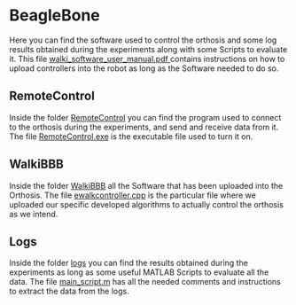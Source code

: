 # BeagleBone
Here you can find the software used to control the orthosis and some log results obtained during the experiments along with some Scripts to evaluate it.
This file [walki_software_user_manual.pdf ](https://github.com/pep248/MasterThesis_HipFlexionExtensionOrthosis/blob/main/BeagleBone/walki_software_user_manual.pdf)
contains instructions on how to upload controllers into the robot as long as the Software needed to do so.

## RemoteControl
Inside the folder [RemoteControl](https://github.com/pep248/MasterThesis_HipFlexionExtensionOrthosis/tree/main/BeagleBone/RemoteControl) you can find the program used to connect to the orthosis during the experiments, and send and receive data from it. The file [RemoteControl.exe](https://github.com/pep248/MasterThesis_HipFlexionExtensionOrthosis/blob/main/BeagleBone/RemoteControl/RemoteControl.exe) is the executable file used to turn it on.

## WalkiBBB
Inside the folder [WalkiBBB](https://github.com/pep248/MasterThesis_HipFlexionExtensionOrthosis/tree/main/BeagleBone/WalkiBBB) all the Software that has been uploaded into the Orthosis. The file [ewalkcontroller.cpp](https://github.com/pep248/MasterThesis_HipFlexionExtensionOrthosis/blob/main/BeagleBone/WalkiBBB/controllers/ewalk/ewalkcontroller.cpp) is the particular file where we uploaded our specific developed algorithms to actually control the orthosis as we intend.

## Logs
Inside the folder [logs](https://github.com/pep248/MasterThesis_HipFlexionExtensionOrthosis/tree/main/BeagleBone/logs) you can find the results obtained during the experiments as long as some useful MATLAB Scripts to evaluate all the data. The file [main_script.m](https://github.com/pep248/MasterThesis_HipFlexionExtensionOrthosis/blob/main/BeagleBone/logs/MATLAB%20Scripts/main_script.m) has all the needed comments and instructions to extract the data from the logs.
